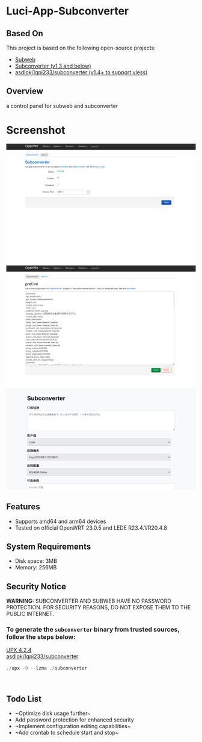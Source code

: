 # Luci-App-Subconverter

## Based On

This project is based on the following open-source projects:

* [Subweb](https://github.com/stilleshan/subweb)
* [Subconverter (v1.3 and below)](https://github.com/tindy2013/subconverter)
* [asdlokj1qpi233/subconverter (v1.4+ to support vless)](https://github.com/asdlokj1qpi233/subconverter)
## Overview

a control panel for subweb and subconverter

# Screenshot

![subconverter](./img/subconverter.png)
![prefini](./img/prefini.png)
![subweb](./img/subweb.png)
## Features

* Supports amd64 and arm64 devices
* Tested on official OpenWRT 23.0.5 and LEDE R23.4.1/R20.4.8

## System Requirements

* Disk space: 3MB
* Memory: 256MB

## Security Notice

**WARNING:** SUBCONVERTER AND SUBWEB HAVE NO PASSWORD PROTECTION. FOR SECURITY REASONS, DO NOT EXPOSE THEM TO THE PUBLIC INTERNET.
<br>

### To generate the `subconverter` binary from trusted sources, follow the steps below:

[UPX 4.2.4](https://github.com/upx/upx/releases/tag/v4.2.4)
<br>
[asdlokj1qpi233/subconverter](https://github.com/asdlokj1qpi233/subconverter/actions/runs/15059868366)
```powershell
./upx -9 --lzma ./subconverter
```
<br>

## Todo List

* ~Optimize disk usage further~
* Add password protection for enhanced security
* ~Implement configuration editing capabilities~
* ~Add crontab to schedule start and stop~
